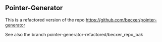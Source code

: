 ## Pointer-Generator

This is a refactored version of the repo https://github.com/becxer/pointer-generator 

See also the branch pointer-generator-refactored/becxer_repo_bak




